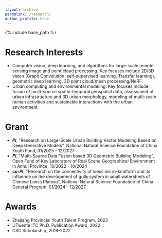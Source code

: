 ```yaml
---
layout: archive
permalink: /research/
author_profile: true
---
```


{% include base_path %}

Research Interests
======

* Computer vision, deep learning, and algorithms for large-scale remote sensing image and point cloud processing. Key focuses include 2D/3D vision (Graph Convolution, self-supervised learning, Transfer learning), geometric deep learning, 3D point cloud/mesh processing/NeRF. 
* Urban computing and environmental modeling. Key focuses include fusion of multi-source spatio-temporal geospatial data, assessment of urban infrastructure and 3D urban morphology, modeling of multi-scale human activities and sustainable interactions with the urban environment.


Grant
======
* 	***PI***, "Research on Large-Scale Urban Building Vector Modeling Based on Deep Generative Models", National Natural Science Foundation of China Youth Fund, 01/2025 - 12/2027
* 	***PI***, "Multi-Source Data Fusion based 3D Geometric Building Modeling", Open Fund of Key Laboratory of Real Scene Geographical Environment in Anhui Province, 10/2022 - 10/2024
* 	***co-PI***, "Research on the connectivity of loess micro-landform and its influence on the development of gully system in small watersheds of Chinese Loess Plateau", National Natural Science Foundation of China General Program, 01/2024 - 12/2027


Awards
======
* 	Zhejiang Provincial Youth Talent Program, 2023
*   UTwente ITC Ph.D. Publication Award, 2022
*   CSC Scholarship, 2018-2022

